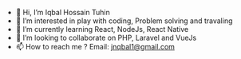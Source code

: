 - 👋 Hi, I’m Iqbal Hossain Tuhin
- 👀 I’m interested in play with coding, Problem solving and travaling 
- 🌱 I’m currently learning React, NodeJs, React Native
- 💞️ I’m looking to collaborate on PHP, Laravel and VueJs
- 📫 How to reach me ? Email: jnqbal1@gmail.com

<!---
ahmediqu/ahmediqu is a ✨ special ✨ repository because its `README.md` (this file) appears on your GitHub profile.
You can click the Preview link to take a look at your changes.
--->
